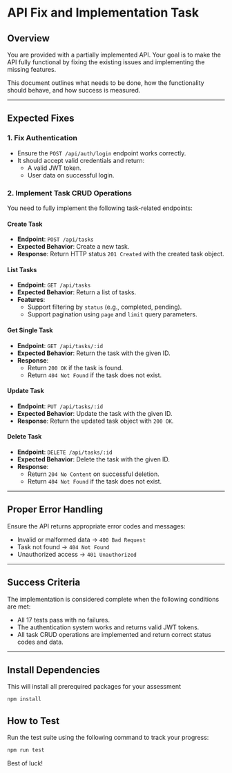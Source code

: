 # API Fix and Implementation Task

## Overview
You are provided with a partially implemented API. Your goal is to make the API fully functional by fixing the existing issues and implementing the missing features.

This document outlines what needs to be done, how the functionality should behave, and how success is measured.

---

## Expected Fixes

### 1. Fix Authentication

- Ensure the `POST /api/auth/login` endpoint works correctly.
- It should accept valid credentials and return:
  - A valid JWT token.
  - User data on successful login.

### 2. Implement Task CRUD Operations

You need to fully implement the following task-related endpoints:

#### Create Task
- **Endpoint**: `POST /api/tasks`
- **Expected Behavior**: Create a new task.
- **Response**: Return HTTP status `201 Created` with the created task object.

#### List Tasks
- **Endpoint**: `GET /api/tasks`
- **Expected Behavior**: Return a list of tasks.
- **Features**:
  - Support filtering by `status` (e.g., completed, pending).
  - Support pagination using `page` and `limit` query parameters.

#### Get Single Task
- **Endpoint**: `GET /api/tasks/:id`
- **Expected Behavior**: Return the task with the given ID.
- **Response**:
  - Return `200 OK` if the task is found.
  - Return `404 Not Found` if the task does not exist.

#### Update Task
- **Endpoint**: `PUT /api/tasks/:id`
- **Expected Behavior**: Update the task with the given ID.
- **Response**: Return the updated task object with `200 OK`.

#### Delete Task
- **Endpoint**: `DELETE /api/tasks/:id`
- **Expected Behavior**: Delete the task with the given ID.
- **Response**:
  - Return `204 No Content` on successful deletion.
  - Return `404 Not Found` if the task does not exist.

---

## Proper Error Handling

Ensure the API returns appropriate error codes and messages:

- Invalid or malformed data → `400 Bad Request`
- Task not found → `404 Not Found`
- Unauthorized access → `401 Unauthorized`

---

## Success Criteria

The implementation is considered complete when the following conditions are met:

- All 17 tests pass with no failures.
- The authentication system works and returns valid JWT tokens.
- All task CRUD operations are implemented and return correct status codes and data.

---
## Install Dependencies
This will install all prerequired packages for your assessment
```sh
npm install
```
## How to Test

Run the test suite using the following command to track your progress:

```sh
npm run test
```
Best of luck!
